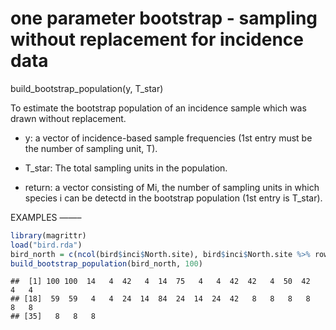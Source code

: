 one parameter bootstrap - sampling without replacement for incidence
data
================

build\_bootstrap\_population(y, T\_star)

To estimate the bootstrap population of an incidence sample which was
drawn without replacement.

  - y: a vector of incidence-based sample frequencies (1st entry must be
    the number of sampling unit, T).

  - T\_star: The total sampling units in the population.

  - return: a vector consisting of Mi, the number of sampling units in
    which species i can be detectd in the bootstrap population (1st
    entry is T\_star).

EXAMPLES ——–

``` r
library(magrittr)
load("bird.rda")
bird_north = c(ncol(bird$inci$North.site), bird$inci$North.site %>% rowSums %>% as.vector)
build_bootstrap_population(bird_north, 100)
```

    ##  [1] 100 100  14   4  42   4  14  75   4   4  42  42   4  50  42   4   4
    ## [18]  59  59   4   4  24  14  84  24  14  24  42   8   8   8   8   8   8
    ## [35]   8   8   8
